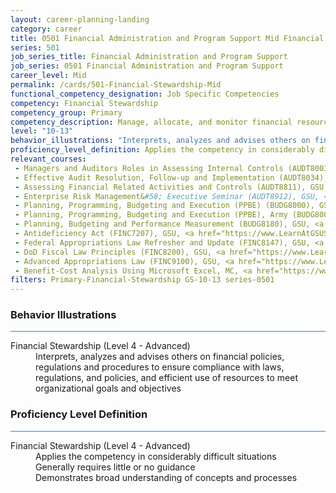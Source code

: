 ```yaml
---
layout: career-planning-landing
category: career
title: 0501 Financial Administration and Program Support Mid Financial Stewardship
series: 501
job_series_title: Financial Administration and Program Support
job_series: 0501 Financial Administration and Program Support
career_level: Mid
permalink: /cards/501-Financial-Stewardship-Mid
functional_competency_designation: Job Specific Competencies
competency: Financial Stewardship
competency_group: Primary
competency_description: Manage, allocate, and monitor financial resources in compliance with laws, regulations, and policies, with sufficient transparency and appropriate internal controls to ensure these resources are efficiently applied to meet organizational goals and objectives, while considering the Federal Government's fiduciary duty to the Nation.
level: "10-13"
behavior_illustrations: "Interprets, analyzes and advises others on financial policies, regulations and procedures to ensure compliance with laws, regulations, and policies, and efficient use of resources to meet organizational goals and objectives"
proficiency_level_definition: Applies the competency in considerably difficult situations ? Generally requires little or no guidance ? Demonstrates broad understanding of concepts and processes
relevant_courses: 
 - Managers and Auditors Roles in Assessing Internal Controls (AUDT8003), GSU, <a href="https://www.LearnAtGSUSA.com/AUDT8015">https://www.LearnAtGSUSA.com/AUDT8015</a>
 - Effective Audit Resolution, Follow-up and Implementation (AUDT8034), GSU, <a href="https://www.LearnAtGSUSA.com/AUDT8038">https://www.LearnAtGSUSA.com/AUDT8038</a>
 - Assessing Financial Related Activities and Controls (AUDT8811), GSU, <a href="https://www.LearnAtGSUSA.com/AUDT8819">https://www.LearnAtGSUSA.com/AUDT8819</a>
 - Enterprise Risk Management&#58; Executive Seminar (AUDT8912), GSU, <a href="https://www.LearnAtGSUSA.com/AUDT8916">https://www.LearnAtGSUSA.com/AUDT8916</a>
 - Planning, Programming, Budgeting and Execution (PPBE) (BUDG8000), GSU, <a href="https://www.LearnAtGSUSA.com/BUDG8004">https://www.LearnAtGSUSA.com/BUDG8004</a>
 - Planning, Programming, Budgeting and Execution (PPBE), Army (BUDG8001), GSU, <a href="https://www.LearnAtGSUSA.com/BUDG8009">https://www.LearnAtGSUSA.com/BUDG8009</a>
 - Planning, Budgeting and Performance Measurement (BUDG8180), GSU, <a href="https://www.LearnAtGSUSA.com/BUDG8184">https://www.LearnAtGSUSA.com/BUDG8184</a>
 - Antideficiency Act (FINC7207), GSU, <a href="https://www.LearnAtGSUSA.com/FINC7211">https://www.LearnAtGSUSA.com/FINC7211</a>
 - Federal Appropriations Law Refresher and Update (FINC8147), GSU, <a href="https://www.LearnAtGSUSA.com/FINC8151">https://www.LearnAtGSUSA.com/FINC8151</a>
 - DoD Fiscal Law Principles (FINC8200), GSU, <a href="https://www.LearnAtGSUSA.com/FINC8208">https://www.LearnAtGSUSA.com/FINC8208</a>
 - Advanced Appropriations Law (FINC9100), GSU, <a href="https://www.LearnAtGSUSA.com/FINC9104">https://www.LearnAtGSUSA.com/FINC9104</a>
 - Benefit-Cost Analysis Using Microsoft Excel, MC, <a href="https://www.managementconcepts.com/course/id/5405?utm_source=CFOportal&utm_medium=listing&utm_campaign=CFOTTEP&utm_id=23FM">https://www.managementconcepts.com/course/id/5405?utm_source=CFOportal&utm_medium=listing&utm_campaign=CFOTTEP&utm_id=23FM</a>
filters: Primary-Financial-Stewardship GS-10-13 series-0501
---
```


<div class="desktop:grid-col-6 margin-y-3">
  <div class="border-top-2 bg-white padding-3 shadow-5 height-full members-hover border-1px button-border border-top-blue radius-lg card-text-color">
    <h3>Behavior Illustrations</h3>
    <hr style="background-color: #2680EB !important;"/>
    <dl class="text-base card-content-color"><dt>Financial Stewardship (Level 4 - Advanced)</dt><dd>Interprets, analyzes and advises others on financial policies, regulations and procedures to ensure compliance with laws, regulations, and policies, and efficient use of resources to meet organizational goals and objectives</dd></dl>
  </div>
</div>
<div class="desktop:grid-col-6 margin-y-3">
  <div class="border-top-2 bg-white padding-3 shadow-5 height-full members-hover border-1px button-border border-top-blue radius-lg card-text-color">
    <h3>Proficiency Level Definition</h3>
     <hr style="background-color: #2680EB !important;"/>
    <dl class="text-base card-content-color"><dt>Financial Stewardship (Level 4 - Advanced)</dt><dd>Applies the competency in considerably difficult situations </dd><dd> Generally requires little or no guidance </dd><dd> Demonstrates broad understanding of concepts and processes</dd></dl>
  </div>
</div>